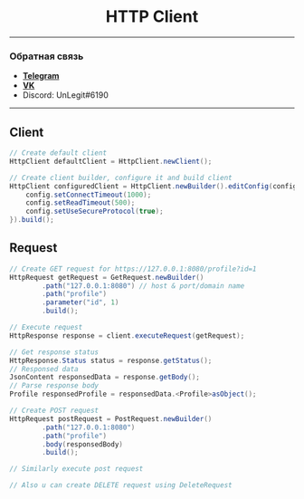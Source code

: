<div align="center">

# HTTP Client
</div>

------------------------------------------
### Обратная связь
* **[Telegram](https://t.me/UnLegit)**
* **[VK](https://vk.com/unlegit_code)**
* Discord: UnLegit#6190  
------------------------------------------

## Client

```java
// Create default client
HttpClient defaultClient = HttpClient.newClient();

// Create client builder, configure it and build client
HttpClient configuredClient = HttpClient.newBuilder().editConfig(config -> {
    config.setConnectTimeout(1000);
    config.setReadTimeout(500);
    config.setUseSecureProtocol(true);
}).build();
```

## Request

```java
// Create GET request for https://127.0.0.1:8080/profile?id=1
HttpRequest getRequest = GetRequest.newBuilder()
        .path("127.0.0.1:8080") // host & port/domain name
        .path("profile")
        .parameter("id", 1)
        .build();

// Execute request
HttpResponse response = client.executeRequest(getRequest);

// Get response status
HttpResponse.Status status = response.getStatus();
// Responsed data
JsonContent responsedData = response.getBody();
// Parse response body
Profile responsedProfile = responsedData.<Profile>asObject();

// Create POST request
HttpRequest postRequest = PostRequest.newBuilder()
        .path("127.0.0.1:8080")
        .path("profile")
        .body(responsedBody)
        .build();

// Similarly execute post request

// Also u can create DELETE request using DeleteRequest
```